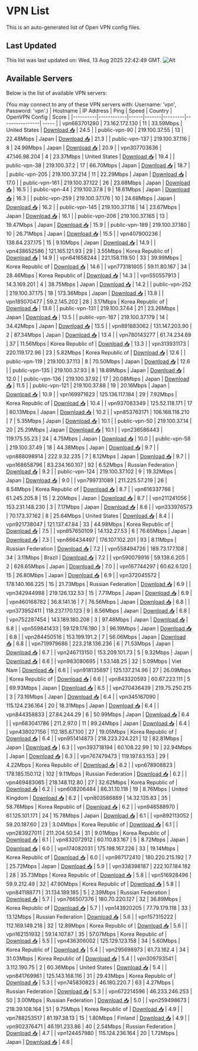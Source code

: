# VPN List

This is an auto-generated list of Open VPN config files.

## Last Updated

This list was last updated on: Wed, 13 Aug 2025 22:42:49 GMT.
![Alt](https://repobeats.axiom.co/api/embed/186b98318ef1479477931607c1ad7d823f12451f.svg "Repobeats analytics image")

## Available Servers

Below is the list of available VPN servers:

(You may connect to any of these VPN servers with: Username: 'vpn', Password: 'vpn'.)
| Hostname | IP Address | Ping | Speed | Country | OpenVPN Config | Score |
|----------|------------|------|-------|---------|----------------| ----- |
| vpn683701280 | 73.162.172.130 | 11 | 33.59Mbps | United States | [Download 📥](./configs/server_0_US.ovpn) | 24.5 |
| public-vpn-90 | 219.100.37.55 | 13 | 22.48Mbps | Japan | [Download 📥](./configs/server_1_JP.ovpn) | 21.3 |
| public-vpn-137 | 219.100.37.116 | 8 | 24.99Mbps | Japan | [Download 📥](./configs/server_2_JP.ovpn) | 20.9 |
| vpn307703636 | 47.146.98.204 | 4 | 23.37Mbps | United States | [Download 📥](./configs/server_3_US.ovpn) | 19.4 |
| public-vpn-38 | 219.100.37.2 | 17 | 66.70Mbps | Japan | [Download 📥](./configs/server_4_JP.ovpn) | 18.7 |
| public-vpn-205 | 219.100.37.214 | 11 | 22.29Mbps | Japan | [Download 📥](./configs/server_5_JP.ovpn) | 17.0 |
| public-vpn-161 | 219.100.37.122 | 26 | 23.68Mbps | Japan | [Download 📥](./configs/server_6_JP.ovpn) | 16.5 |
| public-vpn-44 | 219.100.37.8 | 9 | 18.61Mbps | Japan | [Download 📥](./configs/server_7_JP.ovpn) | 16.3 |
| public-vpn-259 | 219.100.37.176 | 10 | 24.68Mbps | Japan | [Download 📥](./configs/server_8_JP.ovpn) | 16.2 |
| public-vpn-145 | 219.100.37.118 | 14 | 23.67Mbps | Japan | [Download 📥](./configs/server_9_JP.ovpn) | 16.1 |
| public-vpn-206 | 219.100.37.165 | 13 | 19.47Mbps | Japan | [Download 📥](./configs/server_10_JP.ovpn) | 15.9 |
| public-vpn-189 | 219.100.37.180 | 10 | 26.71Mbps | Japan | [Download 📥](./configs/server_11_JP.ovpn) | 15.5 |
| vpn407900236 | 138.64.237.175 | 15 | 9.10Mbps | Japan | [Download 📥](./configs/server_12_JP.ovpn) | 14.9 |
| vpn438652586 | 121.165.121.93 | 29 | 3.55Mbps | Korea Republic of | [Download 📥](./configs/server_13_KR.ovpn) | 14.9 |
| vpn641658244 | 221.158.119.50 | 33 | 39.99Mbps | Korea Republic of | [Download 📥](./configs/server_14_KR.ovpn) | 14.6 |
| vpn773181605 | 59.11.80.167 | 34 | 28.46Mbps | Korea Republic of | [Download 📥](./configs/server_15_KR.ovpn) | 14.3 |
| vpn550557913 | 14.3.169.201 | 4 | 38.75Mbps | Japan | [Download 📥](./configs/server_16_JP.ovpn) | 14.2 |
| public-vpn-252 | 219.100.37.175 | 18 | 173.36Mbps | Japan | [Download 📥](./configs/server_17_JP.ovpn) | 13.8 |
| vpn185070477 | 59.2.145.202 | 28 | 3.17Mbps | Korea Republic of | [Download 📥](./configs/server_18_KR.ovpn) | 13.6 |
| public-vpn-131 | 219.100.37.64 | 21 | 23.26Mbps | Japan | [Download 📥](./configs/server_19_JP.ovpn) | 13.5 |
| public-vpn-187 | 219.100.37.179 | 14 | 34.42Mbps | Japan | [Download 📥](./configs/server_20_JP.ovpn) | 13.5 |
| vpn891883062 | 131.147.203.90 | 2 | 87.34Mbps | Japan | [Download 📥](./configs/server_21_JP.ovpn) | 13.4 |
| vpn780143277 | 61.74.234.69 | 37 | 11.56Mbps | Korea Republic of | [Download 📥](./configs/server_22_KR.ovpn) | 13.3 |
| vpn313931173 | 220.119.172.96 | 23 | 5.82Mbps | Korea Republic of | [Download 📥](./configs/server_23_KR.ovpn) | 12.6 |
| public-vpn-119 | 219.100.37.113 | 8 | 70.50Mbps | Japan | [Download 📥](./configs/server_24_JP.ovpn) | 12.6 |
| public-vpn-135 | 219.100.37.93 | 8 | 18.89Mbps | Japan | [Download 📥](./configs/server_25_JP.ovpn) | 12.0 |
| public-vpn-136 | 219.100.37.92 | 17 | 20.08Mbps | Japan | [Download 📥](./configs/server_26_JP.ovpn) | 11.5 |
| public-vpn-121 | 219.100.37.88 | 19 | 20.16Mbps | Japan | [Download 📥](./configs/server_27_JP.ovpn) | 10.9 |
| vpn169971623 | 125.136.117.184 | 29 | 7.92Mbps | Korea Republic of | [Download 📥](./configs/server_28_KR.ovpn) | 10.4 |
| vpn937083349 | 125.52.118.171 | 17 | 80.13Mbps | Japan | [Download 📥](./configs/server_29_JP.ovpn) | 10.2 |
| vpn853763171 | 106.168.118.210 | 7 | 5.35Mbps | Japan | [Download 📥](./configs/server_30_JP.ovpn) | 10.1 |
| public-vpn-50 | 219.100.37.14 | 20 | 25.29Mbps | Japan | [Download 📥](./configs/server_31_JP.ovpn) | 10.1 |
| vpn236586443 | 119.175.55.23 | 24 | 4.75Mbps | Japan | [Download 📥](./configs/server_32_JP.ovpn) | 10.0 |
| public-vpn-58 | 219.100.37.49 | 18 | 44.38Mbps | Japan | [Download 📥](./configs/server_33_JP.ovpn) | 9.7 |
| vpn888098914 | 222.9.32.235 | 7 | 8.12Mbps | Japan | [Download 📥](./configs/server_34_JP.ovpn) | 9.7 |
| vpn168658796 | 83.234.160.107 | 92 | 6.52Mbps | Russian Federation | [Download 📥](./configs/server_35_RU.ovpn) | 9.2 |
| public-vpn-124 | 219.100.37.102 | 9 | 19.32Mbps | Japan | [Download 📥](./configs/server_36_JP.ovpn) | 9.0 |
| vpn799731089 | 211.225.57.219 | 26 | 8.54Mbps | Korea Republic of | [Download 📥](./configs/server_37_KR.ovpn) | 8.7 |
| vpn616337766 | 61.245.205.8 | 15 | 2.20Mbps | Japan | [Download 📥](./configs/server_38_JP.ovpn) | 8.7 |
| vpn211241056 | 153.231.148.230 | 3 | 7.17Mbps | Japan | [Download 📥](./configs/server_39_JP.ovpn) | 8.6 |
| vpn333976573 | 70.173.37.162 | 8 | 25.64Mbps | United States | [Download 📥](./configs/server_40_US.ovpn) | 8.4 |
| vpn921738047 | 121.137.47.84 | 33 | 44.98Mbps | Korea Republic of | [Download 📥](./configs/server_41_KR.ovpn) | 7.5 |
| vpn857650109 | 14.132.27.53 | 6 | 76.65Mbps | Japan | [Download 📥](./configs/server_42_JP.ovpn) | 7.3 |
| vpn866434497 | 176.107.102.201 | 93 | 8.11Mbps | Russian Federation | [Download 📥](./configs/server_43_RU.ovpn) | 7.2 |
| vpn558494726 | 189.73.177.108 | 34 | 3.11Mbps | Brazil | [Download 📥](./configs/server_44_BR.ovpn) | 7.2 |
| vpn590079916 | 59.138.6.205 | 2 | 628.65Mbps | Japan | [Download 📥](./configs/server_45_JP.ovpn) | 7.0 |
| vpn167744297 | 60.62.6.120 | 15 | 26.80Mbps | Japan | [Download 📥](./configs/server_46_JP.ovpn) | 6.9 |
| vpn372045572 | 178.140.166.225 | 15 | 21.73Mbps | Russian Federation | [Download 📥](./configs/server_47_RU.ovpn) | 6.9 |
| vpn342944988 | 219.126.132.53 | 15 | 7.71Mbps | Japan | [Download 📥](./configs/server_48_JP.ovpn) | 6.9 |
| vpn460168782 | 36.8.141.16 | 7 | 76.56Mbps | Japan | [Download 📥](./configs/server_49_JP.ovpn) | 6.8 |
| vpn373952411 | 118.237.170.123 | 9 | 8.56Mbps | Japan | [Download 📥](./configs/server_50_JP.ovpn) | 6.8 |
| vpn752287454 | 143.189.180.208 | 3 | 97.48Mbps | Japan | [Download 📥](./configs/server_51_JP.ovpn) | 6.8 |
| vpn559841433 | 59.129.176.190 | 3 | 96.19Mbps | Japan | [Download 📥](./configs/server_52_JP.ovpn) | 6.8 |
| vpn284450516 | 153.199.191.2 | 7 | 56.06Mbps | Japan | [Download 📥](./configs/server_53_JP.ovpn) | 6.8 |
| vpn719979686 | 223.218.136.236 | 6 | 71.53Mbps | Japan | [Download 📥](./configs/server_54_JP.ovpn) | 6.7 |
| vpn246713150 | 153.209.101.73 | 5 | 9.32Mbps | Japan | [Download 📥](./configs/server_55_JP.ovpn) | 6.6 |
| vpn983080695 | 1.53.148.25 | 32 | 5.09Mbps | Viet Nam | [Download 📥](./configs/server_56_VN.ovpn) | 6.6 |
| vpn918135697 | 125.137.214.96 | 27 | 26.09Mbps | Korea Republic of | [Download 📥](./configs/server_57_KR.ovpn) | 6.6 |
| vpn843320593 | 60.67.223.111 | 5 | 69.93Mbps | Japan | [Download 📥](./configs/server_58_JP.ovpn) | 6.5 |
| vpn270436439 | 219.75.250.215 | 3 | 73.16Mbps | Japan | [Download 📥](./configs/server_59_JP.ovpn) | 6.4 |
| vpn345167090 | 115.124.236.164 | 20 | 18.31Mbps | Japan | [Download 📥](./configs/server_60_JP.ovpn) | 6.4 |
| vpn844358833 | 27.84.244.29 | 6 | 50.99Mbps | Japan | [Download 📥](./configs/server_61_JP.ovpn) | 6.4 |
| vpn683041786 | 211.2.97.0 | 11 | 89.24Mbps | Japan | [Download 📥](./configs/server_62_JP.ovpn) | 6.4 |
| vpn438027156 | 112.185.67.100 | 27 | 19.05Mbps | Korea Republic of | [Download 📥](./configs/server_63_KR.ovpn) | 6.4 |
| vpn951414873 | 218.223.224.221 | 12 | 82.81Mbps | Japan | [Download 📥](./configs/server_64_JP.ovpn) | 6.3 |
| vpn393718194 | 60.108.22.99 | 10 | 22.94Mbps | Japan | [Download 📥](./configs/server_65_JP.ovpn) | 6.3 |
| vpn767479473 | 119.197.63.153 | 29 | 4.22Mbps | Korea Republic of | [Download 📥](./configs/server_66_KR.ovpn) | 6.2 |
| vpn678908823 | 178.185.150.112 | 102 | 9.11Mbps | Russian Federation | [Download 📥](./configs/server_67_RU.ovpn) | 6.2 |
| vpn469483065 | 218.148.112.80 | 27 | 32.62Mbps | Korea Republic of | [Download 📥](./configs/server_68_KR.ovpn) | 6.2 |
| vpn608206484 | 86.31.10.118 | 19 | 8.76Mbps | United Kingdom | [Download 📥](./configs/server_69_GB.ovpn) | 6.2 |
| vpn803586889 | 14.32.135.83 | 35 | 58.76Mbps | Korea Republic of | [Download 📥](./configs/server_70_KR.ovpn) | 6.2 |
| vpn946588970 | 61.125.101.171 | 24 | 15.78Mbps | Japan | [Download 📥](./configs/server_71_JP.ovpn) | 6.1 |
| vpn892113052 | 59.20.187.60 | 23 | 3.04Mbps | Korea Republic of | [Download 📥](./configs/server_72_KR.ovpn) | 6.1 |
| vpn283927011 | 211.204.50.54 | 31 | 9.01Mbps | Korea Republic of | [Download 📥](./configs/server_73_KR.ovpn) | 6.1 |
| vpn832072912 | 60.110.83.167 | 5 | 8.72Mbps | Japan | [Download 📥](./configs/server_74_JP.ovpn) | 6.0 |
| vpn174082031 | 175.198.167.226 | 33 | 19.14Mbps | Korea Republic of | [Download 📥](./configs/server_75_KR.ovpn) | 6.0 |
| vpn987172410 | 180.220.215.192 | 7 | 25.72Mbps | Japan | [Download 📥](./configs/server_76_JP.ovpn) | 5.9 |
| vpn338398187 | 222.107.184.182 | 28 | 35.73Mbps | Korea Republic of | [Download 📥](./configs/server_77_KR.ovpn) | 5.8 |
| vpn516928496 | 59.9.212.49 | 32 | 47.90Mbps | Korea Republic of | [Download 📥](./configs/server_78_KR.ovpn) | 5.8 |
| vpn841188771 | 31.134.189.185 | 5 | 2.39Mbps | Russian Federation | [Download 📥](./configs/server_79_RU.ovpn) | 5.7 |
| vpn766507376 | 180.70.220.127 | 32 | 36.89Mbps | Korea Republic of | [Download 📥](./configs/server_80_KR.ovpn) | 5.7 |
| vpn143920205 | 77.79.179.118 | 33 | 13.12Mbps | Russian Federation | [Download 📥](./configs/server_81_RU.ovpn) | 5.6 |
| vpn157315222 | 112.169.149.218 | 32 | 12.89Mbps | Korea Republic of | [Download 📥](./configs/server_82_KR.ovpn) | 5.6 |
| vpn162151932 | 59.14.107.87 | 35 | 57.07Mbps | Korea Republic of | [Download 📥](./configs/server_83_KR.ovpn) | 5.5 |
| vpn436306002 | 125.129.123.158 | 34 | 5.60Mbps | Korea Republic of | [Download 📥](./configs/server_84_KR.ovpn) | 5.4 |
| vpn295698973 | 61.73.162.4 | 34 | 31.03Mbps | Korea Republic of | [Download 📥](./configs/server_85_KR.ovpn) | 5.4 |
| vpn309793541 | 3.112.190.75 | 2 | 60.36Mbps | United States | [Download 📥](./configs/server_86_US.ovpn) | 5.4 |
| vpn841769961 | 125.143.168.116 | 31 | 29.43Mbps | Korea Republic of | [Download 📥](./configs/server_87_KR.ovpn) | 5.3 |
| vpn745830823 | 46.180.220.7 | 63 | 4.27Mbps | Russian Federation | [Download 📥](./configs/server_88_RU.ovpn) | 5.3 |
| vpn672214596 | 46.233.246.253 | 50 | 3.00Mbps | Russian Federation | [Download 📥](./configs/server_89_RU.ovpn) | 5.0 |
| vpn259498673 | 218.39.108.164 | 51 | 9.75Mbps | Korea Republic of | [Download 📥](./configs/server_90_KR.ovpn) | 4.9 |
| vpn788253517 | 81.197.38.13 | 15 | 1.80Mbps | Finland | [Download 📥](./configs/server_91_FI.ovpn) | 4.9 |
| vpn902376471 | 46.191.233.86 | 40 | 2.54Mbps | Russian Federation | [Download 📥](./configs/server_92_RU.ovpn) | 4.7 |
| vpn124457980 | 115.124.236.164 | 20 | 1.72Mbps | Japan | [Download 📥](./configs/server_93_JP.ovpn) | 4.6 |
